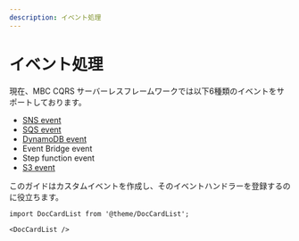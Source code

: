 ```yaml
---
description: イベント処理
---
```


# イベント処理

現在、MBC CQRS サーバーレスフレームワークでは以下6種類のイベントをサポートしております。

- [SNS event](https://docs.aws.amazon.com/lambda/latest/dg/with-sns.html#sns-sample-event)
- [SQS event](https://docs.aws.amazon.com/lambda/latest/dg/with-sqs.html#example-standard-queue-message-event)
- [DynamoDB event](https://docs.aws.amazon.com/lambda/latest/dg/with-ddb.html#events-sample-dynamodb)
- Event Bridge event
- Step function event
- [S3 event](https://docs.aws.amazon.com/lambda/latest/dg/with-s3.html)

このガイドはカスタムイベントを作成し、そのイベントハンドラーを登録するのに役立ちます。

```mdx-code-block
import DocCardList from '@theme/DocCardList';

<DocCardList />
```
